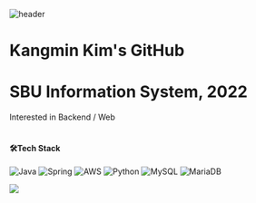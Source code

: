 ![header](https://capsule-render.vercel.app/api?type=waving&color=92beff&height=300&section=header&text=Kangmin's%20Hub&fontColor=FFFF&fontSize=90)
# Kangmin Kim's GitHub
# SBU Information System, 2022

Interested in Backend / Web
<br></br>


#### 🛠️Tech Stack

![Java](https://img.shields.io/badge/Java-007396?style=for-the-badge&logo=Java&logoColor=white)
![Spring](https://img.shields.io/badge/Spring-6DB33F?style=for-the-badge&logo=spring&logoColor=white)
![AWS](https://img.shields.io/badge/Amazon_AWS-232F3E?style=for-the-badge&logo=amazon-aws&logoColor=white)
![Python](https://img.shields.io/badge/Python-3766AB?style=for-the-badge&logo=Python&logoColor=white)
![MySQL](https://img.shields.io/badge/MySQL-4479A1?style=for-the-badge&logo=MySQL&logoColor=white)
![MariaDB](https://img.shields.io/badge/MariaDB-003545?style=for-the-badge&logo=MariaDB&logoColor=white)

<a href="https://www.instagram.com/giantmaltese/?hl=ko"><img src="https://img.shields.io/badge/Instagram-ff69b4?style=for-the-badge&logo=simpleicons&logoColor=white&link=https://www.instagram.com/giantmaltese/?hl=ko"/></a>

